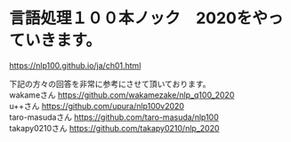 # 言語処理１００本ノック　2020をやっていきます。
https://nlp100.github.io/ja/ch01.html

下記の方々の回答を非常に参考にさせて頂いております。
<br>
wakameさん
https://github.com/wakamezake/nlp_q100_2020
<br>
u++さん
https://github.com/upura/nlp100v2020
<br>
taro-masudaさん
https://github.com/taro-masuda/nlp100
<br>
takapy0210さん
https://github.com/takapy0210/nlp_2020